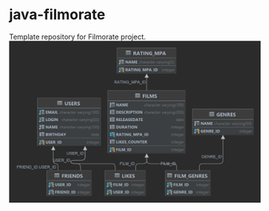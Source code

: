 # java-filmorate

Template repository for Filmorate project.
![DB schema](https://github.com/nonenane/java-filmorate/blob/add-database/schemaDB.png)